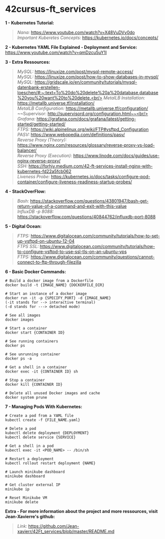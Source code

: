 # 42cursus-ft_services

**1 - Kubernetes Tutorial:**<br/>
> *Nana:* https://www.youtube.com/watch?v=X48VuDVv0do<br/>
> *Important Kuberetes Concepts:* https://kubernetes.io/docs/concepts/<br/>

**2 - Kubernetes YAML File Explained - Deployment and Service:**
https://www.youtube.com/watch?v=qmDzcu5uY1I

**3 - Extra Ressources:**<br/>
> *MySQL:* https://linuxize.com/post/mysql-remote-access/<br/>
> *MySQL:* https://linuxize.com/post/how-to-show-databases-in-mysql/<br/>
> *MySQL:* https://gridscale.io/en/community/tutorials/mysql-datenbank-erstellen-loeschen/#:~:text=To%20do%20delete%20a%20database,database%20you%20want%20to%20delete.<br/>
> *MetalLB Installation:* https://metallb.universe.tf/installation/<br/>
> *MetalLB Configuration:* https://metallb.universe.tf/configuration/<br/>
> ~~Supervisor: http://supervisord.org/configuration.html~~<br/>
> *Grafana:* https://grafana.com/docs/grafana/latest/getting-started/getting-started/<br/>
> *FTPS:* https://wiki.alpinelinux.org/wiki/FTP#vsftpd_Configuration<br/>
> *PASV:* https://www.webopedia.com/definitions/pasv/<br/>
> *Reverse Proxy (Theory):* https://www.nginx.com/resources/glossary/reverse-proxy-vs-load-balancer/<br/>
> *Reverse Proxy (Execution):* https://www.linode.com/docs/guides/use-nginx-reverse-proxy/<br/>
> *SSH:* https://forhjy.medium.com/42-ft-services-install-nginx-with-kubernetes-fd22a5fcb062<br/>
> *Liveness Probe:* https://kubernetes.io/docs/tasks/configure-pod-container/configure-liveness-readiness-startup-probes/<br/>

**4 - StackOverFlow:**<br/>
> *Bash:* https://stackoverflow.com/questions/43801947/bash-get-return-value-of-a-command-and-exit-with-this-value<br/>
> *InfluxDB -p 8088:* https://stackoverflow.com/questions/40844762/influxdb-port-8088<br/>

**5 - Digital Ocean:**<br/>
> *FTPS:* https://www.digitalocean.com/community/tutorials/how-to-set-up-vsftpd-on-ubuntu-12-04<br/>
> *FTPS SSL:* https://www.digitalocean.com/community/tutorials/how-to-configure-vsftpd-to-use-ssl-tls-on-an-ubuntu-vps<br/>
> *FTPS:* https://www.digitalocean.com/community/questions/cannot-connect-to-ftp-through-filezilla<br/>

**6 - Basic Docker Commands:**
```
# Build a docker image from a Dockerfile
docker build -t {IMAGE_NAME} {DOCKERFILE_DIR}

# Start an instance of a docker image
docker run -it -p {SPECIFY_PORT} -d {IMAGE_NAME}
(-it stands for --> interactive terminal)
(-d stands for ---> detached mode)

# See all images
docker images

# Start a container
docker start {CONTAINER ID}

# See running containers
docker ps

# See unrunning container
docker ps -a

# Get a shell in a container
docker exec -it {CONTAINER ID} sh

# Stop a container
docker kill {CONTAINER ID}

# Delete all unused Docker images and cache
docker system prune
```
**7 - Managing Pods With Kubernetes:**
```
# Create a pod from a YAML file
kubectl create -f {FILE_NAME.yaml}

# Delete a pod
kubectl delete deployment {DEPLOYMENT}
kubectl delete service {SERVICE}

# Get a shell in a pod
kubectl exec -it <POD_NAME> -- /bin/sh

# Restart a deployment
kubectl rollout restart deployment {NAME}

# Launch minikube dashboard
minikube dashboard

# Get cluster external IP
minikube ip

# Reset Minikube VM
minikube delete
```

**Extra - For more information about the project and more ressources, visit Jean-Xavierre's github:**
> *Link:* https://github.com/Jean-xavierr/42Ft_services/blob/master/README.md<br/>

